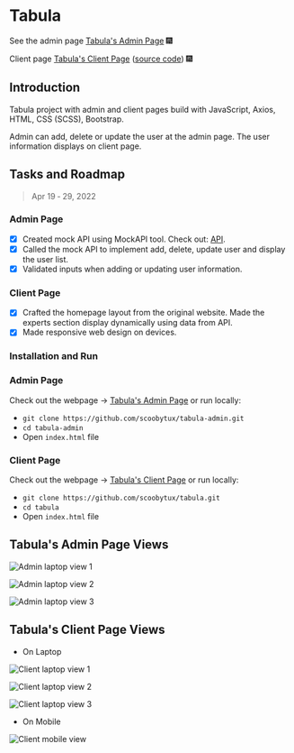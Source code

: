 # Tabula

See the admin page [Tabula's Admin Page](https://scoobytux-tabula-admin.vercel.app/ "Tabula's Admin Page") 🎆

Client page [Tabula's Client Page](https://scoobytux-tabula.vercel.app/ "Tabula's Client Page") ([source code](https://github.com/scoobytux/tabula "Tabula's Client Page Source Code")) 🎆

## Introduction

Tabula project with admin and client pages build with JavaScript, Axios, HTML, CSS (SCSS), Bootstrap.

Admin can add, delete or update the user at the admin page. The user information displays on client page.

## Tasks and Roadmap

> Apr 19 ‑ 29, 2022

### Admin Page

- [x] Created mock API using MockAPI tool. Check out: [API](https://625bc0d1398f3bc782ae7e06.mockapi.io/api/users "API").
- [x] Called the mock API to implement add, delete, update user and display the user list.
- [x] Validated inputs when adding or updating user information.

### Client Page

- [x] Crafted the homepage layout from the original website. Made the experts section display dynamically using data from API.
- [x] Made responsive web design on devices.

<!-- ## Project Structure

```
$PROJECT_ROOT
│   # Resource files
├── assets
│   │   # Image files
│   ├── images
│   │   # JavaScript files
│   ├── js
│   │   # Scss files
│   ├── scss
│   │   # CSS files
│   └── styles
│   # Screenshots of the project
├── screenshots
│   # Page content
└── index.html
``` -->

### Installation and Run

### Admin Page

Check out the webpage -> [Tabula's Admin Page](https://scoobytux-tabula-admin.vercel.app/ "Tabula's Admin Page") or run locally:

- `git clone https://github.com/scoobytux/tabula-admin.git`
- `cd tabula-admin`
- Open `index.html` file

### Client Page

Check out the webpage -> [Tabula's Client Page](https://scoobytux-tabula.vercel.app/ "Tabula's Client Page") or run locally:

- `git clone https://github.com/scoobytux/tabula.git`
- `cd tabula`
- Open `index.html` file

## Tabula's Admin Page Views

![Admin laptop view 1](screenshots/admin_laptop_1.png)

![Admin laptop view 2](screenshots/admin_laptop_2.png)

![Admin laptop view 3](screenshots/admin_laptop_3.png)

## Tabula's Client Page Views

- On Laptop

![Client laptop view 1](screenshots/client_laptop_1.png)

![Client laptop view 2](screenshots/client_laptop_2.png)

![Client laptop view 3](screenshots/client_laptop_3.png)

- On Mobile

![Client mobile view](screenshots/client_mobile.png)
